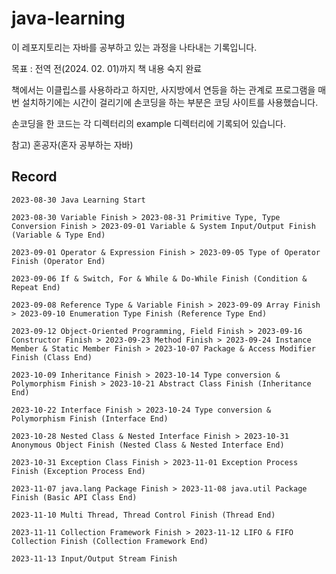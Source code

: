 # java-learning

이 레포지토리는 자바를 공부하고 있는 과정을 나타내는 기록입니다.

목표 : 전역 전(2024. 02. 01)까지 책 내용 숙지 완료 

책에서는 이클립스를 사용하라고 하지만, 사지방에서 연등을 하는 관계로 프로그램을 매번 설치하기에는 시간이 걸리기에 손코딩을 하는 부분은 코딩 사이트를 사용했습니다.

손코딩을 한 코드는 각 디렉터리의 example 디렉터리에 기록되어 있습니다.

참고) 혼공자(혼자 공부하는 자바)

## Record
``2023-08-30 Java Learning Start``

```2023-08-30 Variable Finish > 2023-08-31 Primitive Type, Type Conversion Finish > 2023-09-01 Variable & System Input/Output Finish (Variable & Type End)```

```2023-09-01 Operator & Expression Finish > 2023-09-05 Type of Operator Finish (Operator End)```

```2023-09-06 If & Switch, For & While & Do-While Finish (Condition & Repeat End)```

```2023-09-08 Reference Type & Variable Finish > 2023-09-09 Array Finish > 2023-09-10 Enumeration Type Finish (Reference Type End)```

```2023-09-12 Object-Oriented Programming, Field Finish > 2023-09-16 Constructor Finish > 2023-09-23 Method Finish > 2023-09-24 Instance Member & Static Member Finish > 2023-10-07 Package & Access Modifier Finish (Class End)```

```2023-10-09 Inheritance Finish > 2023-10-14 Type conversion & Polymorphism Finish > 2023-10-21 Abstract Class Finish (Inheritance End)```

```2023-10-22 Interface Finish > 2023-10-24 Type conversion & Polymorphism Finish (Interface End)```

```2023-10-28 Nested Class & Nested Interface Finish > 2023-10-31 Anonymous Object Finish (Nested Class & Nested Interface End)```

```2023-10-31 Exception Class Finish > 2023-11-01 Exception Process Finish (Exception Process End)```

```2023-11-07 java.lang Package Finish > 2023-11-08 java.util Package Finish (Basic API Class End)```

```2023-11-10 Multi Thread, Thread Control Finish (Thread End)```

```2023-11-11 Collection Framework Finish > 2023-11-12 LIFO & FIFO Collection Finish (Collection Framework End)```

```2023-11-13 Input/Output Stream Finish```
